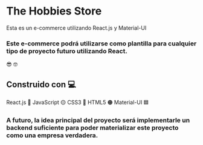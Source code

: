 # The Hobbies Store
Esta es un e-commerce utilizando React.js y Material-UI

### Este e-commerce podrá utilizarse como plantilla para cualquier tipo de proyecto futuro utilizando React. 
:sunglasses: :nerd_face:


## Construido con :computer:
React.js 🔵
JavaScript 🟡
CSS3 🔵
HTML5 🟠
Material-UI 🟦

### A futuro, la idea principal del proyecto será implementarle un backend suficiente para poder materializar este proyecto como una empresa verdadera. 









